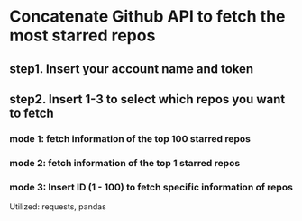 # Concatenate Github API to fetch the most starred repos
## step1. Insert your account name and token
## step2. Insert 1-3 to select which repos you want to fetch
### mode 1: fetch information of the top 100 starred repos
### mode 2: fetch information of the top 1 starred repos
### mode 3: Insert ID (1 - 100) to fetch specific information of repos
Utilized: requests, pandas